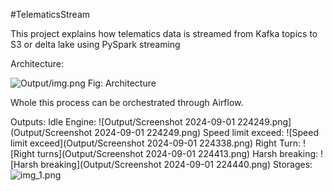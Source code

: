 #TelematicsStream 

This project explains how telematics data is streamed from Kafka topics to S3 or delta lake using PySpark streaming

Architecture:

![Output/img.png](img.png)
Fig: Architecture 

Whole this process can be orchestrated through Airflow.

Outputs:
Idle Engine:
![Output/Screenshot 2024-09-01 224249.png](Output/Screenshot 2024-09-01 224249.png)
Speed limit exceed:
![Speed limit exceed](Output/Screenshot 2024-09-01 224338.png)
Right Turn:
![Right turns](Output/Screenshot 2024-09-01 224413.png)
Harsh breaking:
![Harsh breaking](Output/Screenshot 2024-09-01 224440.png)
Storages:
![img_1.png](img_1.png)
